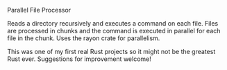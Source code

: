 Parallel File Processor

Reads a directory recursively and executes a command on each file. Files are processed in chunks and the command is executed
in parallel for each file in the chunk. Uses the rayon crate for parallelism.

This was one of my first real Rust projects so it might not be the greatest Rust ever. Suggestions for improvement welcome!
